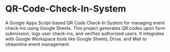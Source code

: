 # QR-Code-Check-In-System
A Google Apps Script-based QR Code Check-In System for managing event check-ins using Google Sheets. This project generates QR codes upon form submission, logs user check-ins, and verifies authorized users. It integrates with Google Workspace tools like Google Sheets, Drive, and Mail to streamline event management.
